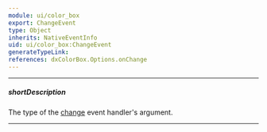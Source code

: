 ```yaml
---
module: ui/color_box
export: ChangeEvent
type: Object
inherits: NativeEventInfo
uid: ui/color_box:ChangeEvent
generateTypeLink: 
references: dxColorBox.Options.onChange
---
```

---
##### shortDescription
The type of the [change]({basewidgetpath}/Events/#change) event handler's argument.

---
<!-- Description goes here -->